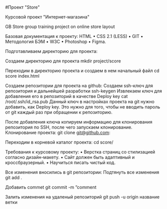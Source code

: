#Проект "Store" 

Курсовой проект "Интернет-магазина"

GB Store group training project on online store layout

Базовая документация к проекту:
 HTML
•	CSS 2.1 (LESS)
•	GIT
•	Методология БЭМ
•	W3C
•	Photoshop
•	Figma.

Подготавливаем директорию для проекта:

Создаем директорию для проекта
mkdir project/score

Переходим в директорию проекта и создаем в нем начальный файл
cd score
index.html

Создаем репозитории для проекта на github:
Создаем ssh-ключ для репозитория и дальнейшей разработки
ssh-keygen
Извлекаем ключ для добавления его в репозиторий в качестве Deploy key
cat /root/.ssh/id_rsa.pub
Данный ключ в настройках проекта на git нужно добавить, как Deploy key. Это нужно для того, чтобы не вводить пароль от git каждый раз при обращении к репозиторию.

После добавления ключа копируем информацию для клонирования репозитория по SSH, после чего запускаем клонирование.
Клонирование проекта:
git clone git@github.com:

Переходим в корневой каталог проекта:
cd score/

Требования к курсовому проекту:
•	Верстка страниц со стилизацией согласно дизайн-макету.
•	Сайт должен быть адаптивный и кроссбраузерный.
•	Научиться писать чистый код.

Все изменения вносились в git репозитории:
Подтянуть все изменения 
git add .

Добавить commet
git commit -m ”comment

Залить изменения на удаленый репозиторий
git push -u  origin название ветки
